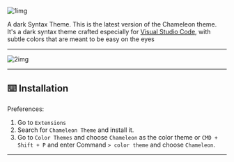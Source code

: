 ![1img](https://user-images.githubusercontent.com/63224412/87467589-93c0dd00-c5ee-11ea-9ee3-8d7317994e9e.jpg)

A dark Syntax Theme. This is the latest version of the Chameleon theme. It's a dark syntax theme crafted especially for [Visual Studio Code](https://code.visualstudio.com), with subtle colors that are meant to be easy on the eyes

---
![2img](https://user-images.githubusercontent.com/63224412/87467999-3711f200-c5ef-11ea-81f9-c74528c26285.png)

---
## ⌨️ Installation
Preferences:

1. Go to `Extensions`
2. Search for `Chameleon Theme` and install it.
3. Go to `Color Themes` and choose `Chameleon` as the color theme or `CMD + Shift + P` and enter Command `> color theme` and choose `Chameleon`.

---

